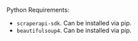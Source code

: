 Python Requirements:

- `scraperapi-sdk`. Can be installed via pip.
- `beautifulsoup4`. Can be installed via pip.
